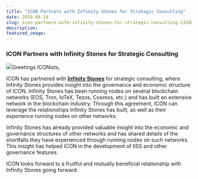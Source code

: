 ```yaml
---
title: "ICON Partners with Infinity Stones for Strategic Consulting"
date: 2019-06-18
slug: icon-partners-with-infinity-stones-for-strategic-consulting-132dea5851f5
description:
featured_image:
---
```


### ICON Partners with Infinity Stones for Strategic Consulting

![](https://cdn-images-1.medium.com/max/800/1*UMy0be_z5ZXqWOxH74MsQw.png)Greetings ICONists,

ICON has partnered with [**Infinity Stones**](https://infinitystones.io/) for strategic consulting, where Infinity Stones provides insight into the governance and economic structure of ICON. Infinity Stones has been running nodes on several blockchain networks (EOS, Tron, IoTeX, Tezos, Cosmos, etc.) and has built an extensive network in the blockchain industry. Through this agreement, ICON can leverage the relationships Infinity Stones has built, as well as their experience running nodes on other networks.

Infinity Stones has already provided valuable insight into the economic and governance structures of other networks and has shared details of the shortfalls they have experienced through running nodes on such networks. This insight has helped ICON in the development of IISS and other governance features.

ICON looks forward to a fruitful and mutually beneficial relationship with Infinity Stones going forward.

